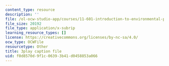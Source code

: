 ```yaml
---
content_type: resource
description: ''
file: /ol-ocw-studio-app/courses/11-601-introduction-to-environmental-policy-and-planning-fall-2016/f0d8570d9f1c06393b41d0458853a066_HpMRwM6tAQ.srt
file_size: 20192
file_type: application/x-subrip
learning_resource_types: []
license: https://creativecommons.org/licenses/by-nc-sa/4.0/
ocw_type: OCWFile
resourcetype: Other
title: 3play caption file
uid: f0d8570d-9f1c-0639-3b41-d0458853a066
---
```

